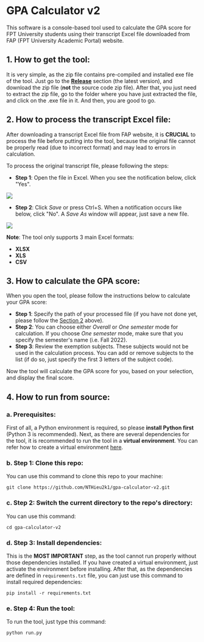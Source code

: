 # GPA Calculator v2

This software is a console-based tool used to calculate the GPA score for
FPT University students using their transcript Excel file downloaded from
FAP (FPT University Academic Portal) website.

## 1. How to get the tool:

It is very simple, as the zip file contains pre-compiled and installed
exe file of the tool. Just go to the
[**Release**](https://github.com/NTHieu2k1/gpa-calculator-v2/releases)
section (the latest version), and download the zip file (**not** the
source code zip file). After that, you just need to extract the zip file,
go to the folder where you have just extracted the file, and click on the
.exe file in it. And then, you are good to go.

## 2. How to process the transcript Excel file:
After downloading a transcript Excel file from FAP website, it is **CRUCIAL**
to process the file before putting into the tool, because the original
file cannot be properly read (due to incorrect format) and may lead to errors
in calculation.

To process the original transcript file, please following the steps:

- **Step 1**: Open the file in Excel. When you see the notification below,
click "Yes".

![](/images/preprocess_step_1.png)

- **Step 2**: Click *Save* or press Ctrl+S. When a notification occurs like
below, click "No". A *Save As* window will appear, just save a new file.

![](/images/preprocess_step_2.png)

**Note**: The tool only supports 3 main Excel formats:
* **XLSX**
* **XLS**
* **CSV**

## 3. How to calculate the GPA score:
When you open the tool, please follow the instructions below to calculate
your GPA score:

- **Step 1**: Specify the path of your processed file (if you have not
done yet, please follow the [Section 2](#2-how-to-pre-process-the-transcript-excel-file)
above).
- **Step 2**: You can choose either *Overall* or *One semester* mode for
calculation. If you choose *One semester* mode, make sure that you specify
the semester's name (i.e. Fall 2022).
- **Step 3**: Review the exemption subjects. These subjects would not be
used in the calculation process. You can add or remove subjects to the
list (if do so, just specify the first 3 letters of the subject code).

Now the tool will calculate the GPA score for you, based on your selection,
and display the final score.

## 4. How to run from source:

### a. Prerequisites:
First of all, a Python environment is required, so please **install Python
first** (Python 3 is recommended). Next, as there are several dependencies
for the tool, it is recommended to run the tool in a **virtual environment**.
You can refer how to create a virtual environment
[here](https://www.geeksforgeeks.org/creating-python-virtual-environment-windows-linux/).

### b. Step 1: Clone this repo:
You can use this command to clone this repo to your machine:

`git clone https://github.com/NTHieu2k1/gpa-calculator-v2.git`

### c. Step 2: Switch the current directory to the repo's directory:
You can use this command:

`cd gpa-calculator-v2`

### d. Step 3: Install dependencies:
This is the **MOST IMPORTANT** step, as the tool cannot run properly
without those dependencies installed. If you have created a virtual environment,
just activate the environment before installing. After that, as the dependencies
are defined in `requirements.txt` file, you can just use this command to
install required dependencies:

`pip install -r requirements.txt`

### e. Step 4: Run the tool:
To run the tool, just type this command:

`python run.py`